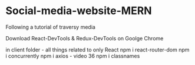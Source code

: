 # Social-media-website-MERN

Following a tutorial of traversy media

Download React-DevTools & Redux-DevTools on Goolge Chrome

in client folder - all things related to only React
npm i react-router-dom
npm i concurrently
npm i axios - video 36
npm i classnames
